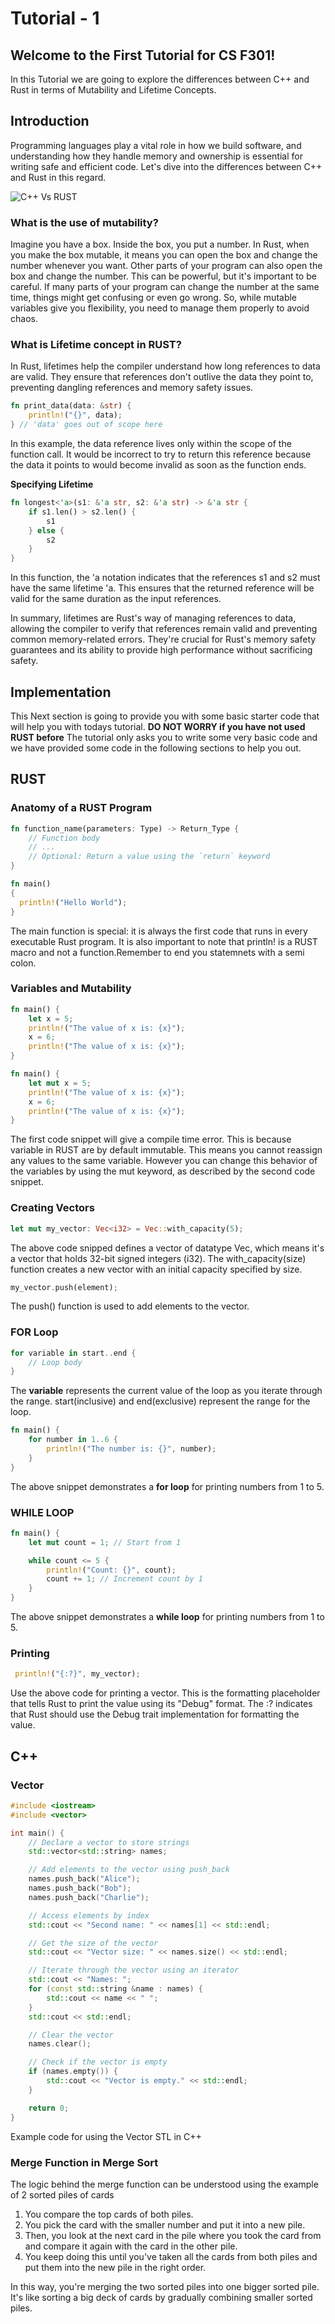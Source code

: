 # Tutorial - 1

## Welcome to the First Tutorial for CS F301!
In this Tutorial we are going to explore the differences between C++ and Rust in terms of Mutability and Lifetime Concepts.

## Introduction
Programming languages play a vital role in how we build software, and understanding how they handle memory and ownership is essential for writing safe and efficient code. Let's dive into the differences between C++ and Rust in this regard.


![C++ Vs RUST](https://miro.medium.com/v2/resize:fit:1400/1*b0fcLHA-bIjxmhO4hSrPRA.jpeg)

### What is the use of mutability?
Imagine you have a box. Inside the box, you put a number. In Rust, when you make the box mutable, it means you can open the box and change the number whenever you want. Other parts of your program can also open the box and change the number. This can be powerful, but it's important to be careful. If many parts of your program can change the number at the same time, things might get confusing or even go wrong. So, while mutable variables give you flexibility, you need to manage them properly to avoid chaos.

### What is Lifetime concept in RUST?
In Rust, lifetimes help the compiler understand how long references to data are valid. They ensure that references don't outlive the data they point to, preventing dangling references and memory safety issues.

```RUST
fn print_data(data: &str) {
    println!("{}", data);
} // 'data' goes out of scope here

```
In this example, the data reference lives only within the scope of the function call. It would be incorrect to try to return this reference because the data it points to would become invalid as soon as the function ends.

**Specifying Lifetime**
```RUST
fn longest<'a>(s1: &'a str, s2: &'a str) -> &'a str {
    if s1.len() > s2.len() {
        s1
    } else {
        s2
    }
}
```
In this function, the 'a notation indicates that the references s1 and s2 must have the same lifetime 'a. This ensures that the returned reference will be valid for the same duration as the input references.

In summary, lifetimes are Rust's way of managing references to data, allowing the compiler to verify that references remain valid and preventing common memory-related errors. They're crucial for Rust's memory safety guarantees and its ability to provide high performance without sacrificing safety.


## Implementation
This Next section is going to provide you with some basic starter code that will help you with todays tutorial. 
**DO NOT WORRY if you have not used RUST before**
The tutorial only asks you to write some very basic code and we have provided some code in the following sections to help you out.

## RUST

### Anatomy of a RUST Program

```RUST
fn function_name(parameters: Type) -> Return_Type {
    // Function body
    // ...
    // Optional: Return a value using the `return` keyword
}
```

```RUST
fn main()
{
  println!("Hello World");
}
```

The main function is special: it is always the first code that runs in every executable Rust program. It is also important to note that println! is a RUST macro and not a function.Remember to end you statemnets with a semi colon. 

### Variables and Mutability
```RUST
fn main() {
    let x = 5;
    println!("The value of x is: {x}");
    x = 6;
    println!("The value of x is: {x}");
}
```

```RUST
fn main() {
    let mut x = 5;
    println!("The value of x is: {x}");
    x = 6;
    println!("The value of x is: {x}");
}
```

The first code snippet will give a compile time error. This is because variable in RUST are by default immutable. This means you cannot reassign any values to the same variable. However you can change this behavior of the variables by using the  mut keyword, as described by the second code snippet.

### Creating Vectors

```RUST
let mut my_vector: Vec<i32> = Vec::with_capacity(5);
```

The above code snipped defines a vector of datatype Vec<i32>, which means it's a vector that holds 32-bit signed integers (i32). The with_capacity(size) function creates a new vector with an initial capacity specified by size.

```RUST
my_vector.push(element);
```
The push() function is used to add elements to the vector. 

### FOR Loop

```RUST
for variable in start..end {
    // Loop body
}
```

The **variable** represents the current value of the loop as you iterate through the range.
start(inclusive) and end(exclusive) represent the range for the loop.

```RUST
fn main() {
    for number in 1..6 {
        println!("The number is: {}", number);
    }
}
```
The above snippet demonstrates a **for loop** for printing numbers from 1 to 5.

### WHILE LOOP

```RUST
fn main() {
    let mut count = 1; // Start from 1

    while count <= 5 {
        println!("Count: {}", count);
        count += 1; // Increment count by 1
    }
}

```
The above snippet demonstrates a **while loop** for printing numbers from 1 to 5.
### Printing
```RUST
 println!("{:?}", my_vector);
```
Use the above code for printing a vector.
This is the formatting placeholder that tells Rust to print the value using its "Debug" format. The :? indicates that Rust should use the Debug trait implementation for formatting the value.
## C++

### Vector
```C++
#include <iostream>
#include <vector>

int main() {
    // Declare a vector to store strings
    std::vector<std::string> names;

    // Add elements to the vector using push_back
    names.push_back("Alice");
    names.push_back("Bob");
    names.push_back("Charlie");

    // Access elements by index
    std::cout << "Second name: " << names[1] << std::endl;

    // Get the size of the vector
    std::cout << "Vector size: " << names.size() << std::endl;

    // Iterate through the vector using an iterator
    std::cout << "Names: ";
    for (const std::string &name : names) {
        std::cout << name << " ";
    }
    std::cout << std::endl;

    // Clear the vector
    names.clear();

    // Check if the vector is empty
    if (names.empty()) {
        std::cout << "Vector is empty." << std::endl;
    }

    return 0;
}

```
Example code for using the Vector STL in C++

### Merge Function in Merge Sort
The logic behind the merge function can be understood using the example of 2 sorted piles of cards

1. You compare the top cards of both piles.
2. You pick the card with the smaller number and put it into a new pile.
3. Then, you look at the next card in the pile where you took the card from and compare it again with the card in the other pile.
4. You keep doing this until you've taken all the cards from both piles and put them into the new pile in the right order.

In this way, you're merging the two sorted piles into one bigger sorted pile. It's like sorting a big deck of cards by gradually combining smaller sorted piles.

